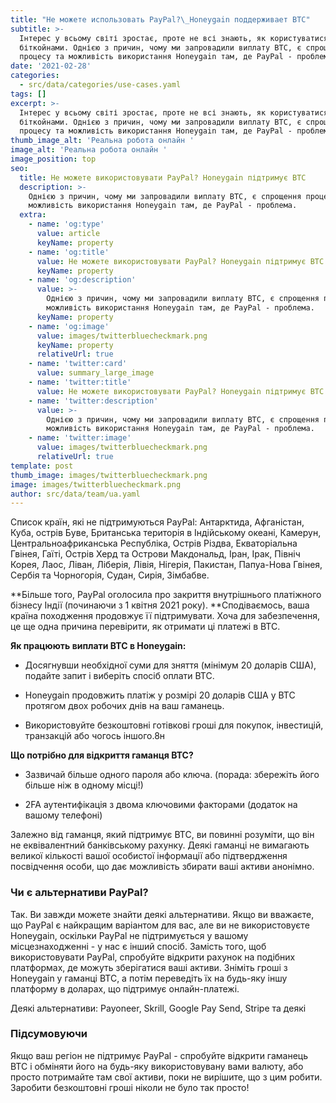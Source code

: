 ```yaml
---
title: "Не можете использовать PayPal?\_Honeygain поддерживает BTC"
subtitle: >-
  Інтерес у всьому світі зростає, проте не всі знають, як користуватися
  біткойнами. Однією з причин, чому ми запровадили виплату BTC, є спрощення
  процесу та можливість використання Honeygain там, де PayPal - проблема.
date: '2021-02-28'
categories:
  - src/data/categories/use-cases.yaml
tags: []
excerpt: >-
  Інтерес у всьому світі зростає, проте не всі знають, як користуватися
  біткойнами. Однією з причин, чому ми запровадили виплату BTC, є спрощення
  процесу та можливість використання Honeygain там, де PayPal - проблема.
thumb_image_alt: 'Реальна робота онлайн '
image_alt: 'Реальна робота онлайн '
image_position: top
seo:
  title: Не можете використовувати PayPal? Honeygain підтримує BTC
  description: >-
    Однією з причин, чому ми запровадили виплату BTC, є спрощення процесу та
    можливість використання Honeygain там, де PayPal - проблема.
  extra:
    - name: 'og:type'
      value: article
      keyName: property
    - name: 'og:title'
      value: Не можете використовувати PayPal? Honeygain підтримує BTC
      keyName: property
    - name: 'og:description'
      value: >-
        Однією з причин, чому ми запровадили виплату BTC, є спрощення процесу та
        можливість використання Honeygain там, де PayPal - проблема.
      keyName: property
    - name: 'og:image'
      value: images/twitterbluecheckmark.png
      keyName: property
      relativeUrl: true
    - name: 'twitter:card'
      value: summary_large_image
    - name: 'twitter:title'
      value: Не можете використовувати PayPal? Honeygain підтримує BTC
    - name: 'twitter:description'
      value: >-
        Однією з причин, чому ми запровадили виплату BTC, є спрощення процесу та
        можливість використання Honeygain там, де PayPal - проблема.
    - name: 'twitter:image'
      value: images/twitterbluecheckmark.png
      relativeUrl: true
template: post
thumb_image: images/twitterbluecheckmark.png
image: images/twitterbluecheckmark.png
author: src/data/team/ua.yaml
---
```

Список країн, які не підтримуються PayPal: Антарктида, Афганістан, Куба, острів Буве, Британська територія в Індійському океані, Камерун, Центральноафриканська Республіка, Острів Різдва, Екваторіальна Гвінея, Гаїті, Острів Херд та Острови Макдональд, Іран, Ірак, Північ Корея, Лаос, Ліван, Ліберія, Лівія, Нігерія, Пакистан, Папуа-Нова Гвінея, Сербія та Чорногорія, Судан, Сирія, Зімбабве.

\*\*Більше того, PayPal оголосила про закриття внутрішнього платіжного бізнесу Індії (починаючи з 1 квітня 2021 року). \*\*Сподіваємось, ваша країна походження продовжує її підтримувати. Хоча для забезпечення, це ще одна причина перевірити, як отримати ці платежі в BTC.

**Як працюють виплати BTC в Honeygain:**

*   Досягнувши необхідної суми для зняття (мінімум 20 доларів США), подайте запит і виберіть спосіб оплати BTC.

*   Honeygain продовжить платіж у розмірі 20 доларів США у BTC протягом двох робочих днів на ваш гаманець.

*   Використовуйте безкоштовні готівкові гроші для покупок, інвестицій, транзакцій або чогось іншого.8н

**Що потрібно для відкриття гаманця BTC?**

*   Зазвичай більше одного пароля або ключа. (порада: збережіть його більше ніж в одному місці!)

*   2FA аутентифікація з двома ключовими факторами (додаток на вашому телефоні)

Залежно від гаманця, який підтримує BTC, ви повинні розуміти, що він не еквівалентний банківському рахунку. Деякі гаманці не вимагають великої кількості вашої особистої інформації або підтвердження посвідчення особи, що дає можливість збирати ваші активи анонімно.

### Чи є альтернативи PayPal?

Так. Ви завжди можете знайти деякі альтернативи. Якщо ви вважаєте, що PayPal є найкращим варіантом для вас, але ви не використовуєте Honeygain, оскільки PayPal не підтримується у вашому місцезнаходженні - у нас є інший спосіб. Замість того, щоб використовувати PayPal, спробуйте відкрити рахунок на подібних платформах, де можуть зберігатися ваші активи. Зніміть гроші з Honeygain у гаманці BTC, а потім переведіть їх на будь-яку іншу платформу в доларах, що підтримує онлайн-платежі.

Деякі альтернативи: Payoneer, Skrill, Google Pay Send, Stripe та деякі

### Підсумовуючи

Якщо ваш регіон не підтримує PayPal - спробуйте відкрити гаманець BTC і обміняти його на будь-яку використовувану вами валюту, або просто потримайте там свої активи, поки не вирішите, що з цим робити. Заробити безкоштовні гроші ніколи не було так просто!
